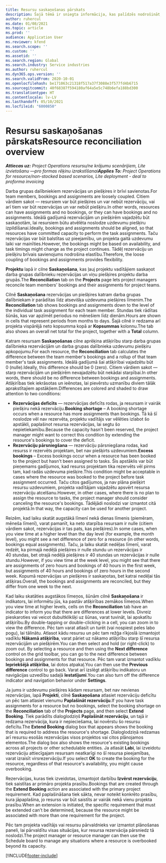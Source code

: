 ```yaml
---
title: Resursu saskaņošanas pārskats
description: Šajā tēmā ir sniegta informācija, kas palīdzēs nodrošināt, ka projektu resursu rezervācijas un projektu piešķire ir saskaņoti.
author: ruhercul
ms.date: 01/08/2021
ms.topic: article
ms.prod: ''
audience: Application User
ms.reviewer: kfend
ms.search.scope: ''
ms.custom: ''
ms.assetid: ''
ms.search.region: Global
ms.search.industry: Service industries
ms.author: ruhercul
ms.dyn365.ops.version: ''
ms.search.validFrom: 2020-10-01
ms.openlocfilehash: be171063c21318f517a37f3088e3f577fd4b6715
ms.sourcegitcommit: 40f68387f594180af64a5e5c748b6efa188bd300
ms.translationtype: HT
ms.contentlocale: lv-LV
ms.lasthandoff: 05/10/2021
ms.locfileid: "6000850"
---
```

# <a name="resource-reconciliation-overview"></a><span data-ttu-id="8c37f-103">Resursu saskaņošanas pārskats</span><span class="sxs-lookup"><span data-stu-id="8c37f-103">Resource reconciliation overview</span></span>

<span data-ttu-id="8c37f-104">_**Attiecas uz:** Project Operations resursu/ne krājumu scenārijiem, Lite izvietošanu —pro formas rēķinu izrakstīšanai_</span><span class="sxs-lookup"><span data-stu-id="8c37f-104">_**Applies To:** Project Operations for resource/non-stocked based scenarios, Lite deployment - deal to proforma invoicing_</span></span>

<span data-ttu-id="8c37f-105">Darba grupas dalībniekiem rezervācijas un piešķires ir brīvi savienotas.</span><span class="sxs-lookup"><span data-stu-id="8c37f-105">For team members, bookings and assignments are loosely coupled.</span></span> <span data-ttu-id="8c37f-106">Citiem vārdiem sakot — resursiem var būt piešķires un var nebūt rezervāciju, vai arī tiem var būt rezervācijas un var nebūt piešķiru.</span><span class="sxs-lookup"><span data-stu-id="8c37f-106">In other words, resources can have assignments and no bookings, or they can have bookings and no assignments.</span></span> <span data-ttu-id="8c37f-107">Ideālā gadījumā rezervācijām un piešķirēm vajadzētu būt saskaņotām, lai resursiem būtu atvēlēta noslodze uzdevumu piešķiru izpildīšanai.</span><span class="sxs-lookup"><span data-stu-id="8c37f-107">Ideally, bookings and assignments should be aligned, so that resources have committed capacity to perform the task assignments.</span></span> <span data-ttu-id="8c37f-108">Taču rezervācijas var būt balstītas uz pieejamību, un projekta gaitā uzdevumu laiki var mainīties.</span><span class="sxs-lookup"><span data-stu-id="8c37f-108">However, the bookings might be based on availability, and task timings might change as the project continues.</span></span> <span data-ttu-id="8c37f-109">Tādēļ rezervāciju un piešķiru brīvais savienojums nodrošina elastību.</span><span class="sxs-lookup"><span data-stu-id="8c37f-109">Therefore, the loose coupling of bookings and assignments provides flexibility.</span></span>

<span data-ttu-id="8c37f-110">**Projektu** lapā ir cilne **Saskaņošana**, kas ļauj projektu vadītājiem saskaņot darba grupas dalībnieku rezervācijas un viņu piešķires projektu darba grupās.</span><span class="sxs-lookup"><span data-stu-id="8c37f-110">The **Reconciliation** tab on the **Projects** page lets project managers reconcile team members' bookings and their assignments for project teams.</span></span>

<span data-ttu-id="8c37f-111">Cilnē **Saskaņošana** rezervācijas un piešķires katram darba grupas dalībniekam ir parādītas līdz atsevišķa uzdevuma piešķires līmenim.</span><span class="sxs-lookup"><span data-stu-id="8c37f-111">The **Reconciliation** tab shows bookings and assignments down to the level of the individual task assignment for each team member.</span></span> <span data-ttu-id="8c37f-112">Stundas tiek rādītas šūnās, kas var apzīmēt periodus no mēnešiem līdz dienām.</span><span class="sxs-lookup"><span data-stu-id="8c37f-112">Hours are shown in cells that represent periods from months to days.</span></span> <span data-ttu-id="8c37f-113">Šajā cilnē ir redzama arī projekta vispārējā neto kopsumma kopā ar **Kopsummas** kolonnu.</span><span class="sxs-lookup"><span data-stu-id="8c37f-113">The tab also shows an overall net total for the project, together with a **Total** column.</span></span>

<span data-ttu-id="8c37f-114">Katram resursam **Saskaņošanas** cilne aprēķina atšķirību starp darba grupas dalībnieka rezervācijām un darba grupas dalībnieka uzdevumu piešķiru apkopojumu.</span><span class="sxs-lookup"><span data-stu-id="8c37f-114">For each resource, the **Reconciliation** tab calculates the difference between the team member's bookings and a rollup of that team member's task assignments.</span></span> <span data-ttu-id="8c37f-115">Ideālā gadījumā šai atšķirībai vajadzētu būt 0 (nulle).</span><span class="sxs-lookup"><span data-stu-id="8c37f-115">Ideally, this difference should be 0 (zero).</span></span> <span data-ttu-id="8c37f-116">Citiem vārdiem sakot — starp rezervācijām un piešķirēm nevajadzētu būt nekādai starpībai.</span><span class="sxs-lookup"><span data-stu-id="8c37f-116">In other words, there should be no difference between bookings and assignments.</span></span> <span data-ttu-id="8c37f-117">Atšķirības tiek iekrāsotas un ieēnotas, lai pievērstu uzmanību diviem tālāk aprakstītajiem apstākļiem.</span><span class="sxs-lookup"><span data-stu-id="8c37f-117">Differences are colored and shaded to draw attention to two conditions:</span></span>

- <span data-ttu-id="8c37f-118">**Rezervācijas deficīts** — rezervācijas deficīts rodas, ja resursam ir vairāk piešķiru nekā rezervāciju.</span><span class="sxs-lookup"><span data-stu-id="8c37f-118">**Booking shortage** – A booking shortage occurs when a resource has more assignments than bookings.</span></span> <span data-ttu-id="8c37f-119">Tā kā šī noslodze vēl nav rezervēta, projektu vadītājs var vēlēties izlabot šo apstākli, paplašinot resursa rezervācijas, lai segtu šo nepietiekamību.</span><span class="sxs-lookup"><span data-stu-id="8c37f-119">Because the capacity hasn't been reserved, the project manager might want to correct this condition by extending the resource's bookings to cover the deficit.</span></span>
- <span data-ttu-id="8c37f-120">**Rezervāciju pārsniegšana** — rezervāciju pārsniegšana rodas, kad resurss ir rezervēts projektam, bet nav piešķirts uzdevumiem.</span><span class="sxs-lookup"><span data-stu-id="8c37f-120">**Excess bookings** – Excess bookings occur when a resource has been booked to the project but hasn't been assigned to tasks.</span></span> <span data-ttu-id="8c37f-121">Šis apstāklis var būt pieņemams gadījumos, kad resurss projektam tika rezervēts vēl pirms tam, kad radās uzdevuma piešķire.</span><span class="sxs-lookup"><span data-stu-id="8c37f-121">This condition might be acceptable in cases where the resource was booked to the project before task assignment occurred.</span></span> <span data-ttu-id="8c37f-122">Taču citos gadījumos, ja nav plāna piešķirt resursu uzdevumiem, projekta vadītājam vajadzētu apsvērt resursa rezervāciju atcelšanu.</span><span class="sxs-lookup"><span data-stu-id="8c37f-122">However, in other cases, where there is no plan to assign the resource to tasks, the project manager should consider canceling the resource's bookings.</span></span> <span data-ttu-id="8c37f-123">Tādējādi noslodzi var izmantot citā projektā.</span><span class="sxs-lookup"><span data-stu-id="8c37f-123">In that way, the capacity can be used for another project.</span></span>

<span data-ttu-id="8c37f-124">Reizēm, kad laiku skatāt augstākā līmenī nekā dienas līmenis (piemēram, mēneša līmenī), varat pamanīt, ka neto starpība resursam ir nulle (citiem vārdiem sakot, rezervācijas ir tas pats, kas piešķires).</span><span class="sxs-lookup"><span data-stu-id="8c37f-124">In some cases, when you view time at a higher level than the day level (for example, the month level), you might see a net difference of zero for a resource (in other words, bookings equal assignments).</span></span> <span data-ttu-id="8c37f-125">Taču, ja laiku skatāt nedēļas līmenī, varat redzēt, ka pirmajā nedēļā piešķires ir nulle stundu un rezervācijas ir 40 stundas, bet otrajā nedēļā piešķires ir 40 stundas un rezervācijas ir nulle stundu.</span><span class="sxs-lookup"><span data-stu-id="8c37f-125">However, if you view time at the week level, you might see that there are assignments of zero hours and bookings of 40 hours in the first week, but assignments of 40 hours and bookings of zero hours in the second week.</span></span> <span data-ttu-id="8c37f-126">Kopumā rezervācijas un piešķires ir saskaņotas, bet katrai nedēļai tās atšķiras.</span><span class="sxs-lookup"><span data-stu-id="8c37f-126">Overall, the bookings and assignments are reconciled, but they differ from one week to the next.</span></span>

<span data-ttu-id="8c37f-127">Kad laiku skatāties augstākos līmeņos, šūnām cilnē **Saskaņošana** ir indikators, lai informētu jūs, ka pastāv atšķirības zemākos līmeņos.</span><span class="sxs-lookup"><span data-stu-id="8c37f-127">When you view time at higher levels, cells on the **Reconciliation** tab have an indicator to inform you that there are differences at lower levels.</span></span> <span data-ttu-id="8c37f-128">Divreiz pieskaroties vai veicot dubultklikšķi uz šūnas, varat tuvināt, lai apskatītu atšķirību.</span><span class="sxs-lookup"><span data-stu-id="8c37f-128">By double-tapping or double-clicking in a cell, you can zoom in to view the difference.</span></span> <span data-ttu-id="8c37f-129">Pēc tam varat atlasīt un turēt (vai nospiest peles labo pogu), lai tālinātu. Atlasot kādu resursu un pēc tam režģa rīkjoslā izmantojot vadīklu **Nākamā atšķirība**, varat pāriet uz nākamo atšķirību starp šī resursa rezervācijām un piešķirēm.</span><span class="sxs-lookup"><span data-stu-id="8c37f-129">You can then select and hold (or right-click) to zoom out. By selecting a resource and then using the **Next difference** control on the grid toolbar, you can go to the next difference between bookings and assignments for that resource.</span></span> <span data-ttu-id="8c37f-130">Pēc tam varat izmantot vadīklu **Iepriekšējā atšķirība**, lai dotos atpakaļ.</span><span class="sxs-lookup"><span data-stu-id="8c37f-130">You can then use the **Previous difference** control to go back.</span></span> <span data-ttu-id="8c37f-131">Varat arī izslēgt atšķirību indikatoru un navigācijas uzvedību sadaļā **Iestatījumi**.</span><span class="sxs-lookup"><span data-stu-id="8c37f-131">You can also turn off the difference indicator and navigation behavior under **Settings**.</span></span>

<span data-ttu-id="8c37f-132">Ja jums ir uzdevumu piešķires kādam resursam, bet nav nevienas rezervācijas, lapā **Projekti**, cilnē **Saskaņošana** atlasiet rezervāciju deficītu un pēc tam atlasiet vienumu **Paplašināt rezervāciju**.</span><span class="sxs-lookup"><span data-stu-id="8c37f-132">If you have task assignments for a resource but no bookings, select the booking shortage on the **Reconciliation** tab of the **Projects** page, and then select **Extend Booking**.</span></span> <span data-ttu-id="8c37f-133">Tiek parādīts dialoglodziņš **Paplašināt rezervāciju**, un tajā ir redzama rezervācija, kura ir nepieciešama, lai novērstu šo resursu deficītu.</span><span class="sxs-lookup"><span data-stu-id="8c37f-133">The **Extend Booking** dialog box that appears shows the booking that is required to address the resource's shortage.</span></span> <span data-ttu-id="8c37f-134">Dialoglodziņā redzamas arī resursu esošās rezervācijas visos projektos vai citos plānojamos elementos.</span><span class="sxs-lookup"><span data-stu-id="8c37f-134">The dialog box also shows the resource's existing bookings across all projects or other schedulable entities.</span></span> <span data-ttu-id="8c37f-135">Ja atlasāt **Labi**, lai izveidotu rezervāciju attiecīgajam resursam neatkarīgi no šī resursa pieejamības, varat izraisīt virsrezervāciju.</span><span class="sxs-lookup"><span data-stu-id="8c37f-135">If you select **OK** to create the booking for the resource, regardless of that resource's availability, you might cause overbooking.</span></span>

<span data-ttu-id="8c37f-136">Rezervācijas, kuras tiek izveidotas, izmantojot darbību **Izvērst rezervāciju**, tiek saistītas ar primāro projekta prasību.</span><span class="sxs-lookup"><span data-stu-id="8c37f-136">Bookings that are created through the **Extend Booking** action are associated with the primary project requirement.</span></span> <span data-ttu-id="8c37f-137">Kad paplašināšana tiek sākta, nevar noteikt konkrēto prasību, kura jāpaplašina, jo resurss var būt saistīts ar vairāk nekā vienu projekta prasību.</span><span class="sxs-lookup"><span data-stu-id="8c37f-137">When an extension is initiated, the specific requirement that must be extended can't be determined, because the resource might be associated with more than one requirement for the project.</span></span>

<span data-ttu-id="8c37f-138">Pēc tam projekta vadītājs vai resursu pārvaldnieks var izmantot plānošanas paneli, lai pārvaldītu visas situācijas, kur resursa rezervācija pārsniedz tā noslodzi.</span><span class="sxs-lookup"><span data-stu-id="8c37f-138">The project manager or resource manager can then use the Schedule board to manage any situations where a resource is overbooked beyond its capacity.</span></span>


[!INCLUDE[footer-include](../includes/footer-banner.md)]